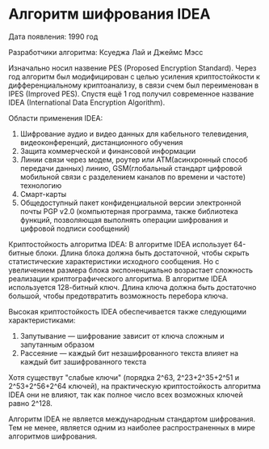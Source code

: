 # Алгоритм шифрования IDEA

Дата появления: 1990 год

Разработчики алгоритма: Ксуеджа Лай и Джеймс Мэсс



Изначально носил назвение PES (Proposed Encryption Standard). 
Через год алгоритм был модифицирован с целью усиления криптостойкости к дифференциальному криптоанализу, в связи счем был переименован в IPES (Improved PES).
Спустя ещё 1 год получил современное название IDEA (International Data Encryption Algorithm).



Области применения IDEA:
1. Шифрование аудио и видео данных для кабельного телевидения, видеоконференций, дистанционного обучения
2. Защита коммерческой и финансовой информации
3. Линии связи через модем, роутер или ATM(асинхронный способ передачи данных) линию,
   GSM(глобальный стандарт цифровой мобильной связи с разделением каналов по времени и частоте) технологию
4. Смарт-карты
5. Общедоступный пакет конфиденциальной версии электронной почты PGP v2.0
   (компьютерная программа, также библиотека функций, позволяющая выполнять операции шифрования и цифровой подписи сообщений)



Криптостойкость алгоритма IDEA:
В алгоритме IDEA использует 64-битные блоки. Длина блока должна быть достаточной, 
  чтобы скрыть статистические характеристики исходного сообщения. 
Но с увеличением размера блока экспоненциально возрастает сложность реализации криптографического алгоритма. 
В алгоритме IDEA используется 128-битный ключ. Длина ключа должна быть достаточно большой, 
  чтобы предотвратить возможность перебора ключа.
  
  
  
Высокая криптостойкость IDEA обеспечивается также следующими характеристиками:
1. Запутывание — шифрование зависит от ключа сложным и запутанным образом
2. Рассеяние   — каждый бит незашифрованного текста влияет на каждый бит зашифрованного текста
    
    
    
Хотя существут "слабые ключи" (порядка 2^63, 2^23+2^35+2^51 и 2^53+2^56+2^64 ключей),
  на практическую криптостойкость алгоритма IDEA они не влияют, 
  так как полное число всех возможных ключей равно 2^128.



Алгоритм IDEA не является международным стандартом шифрования.
Тем не менее, является одним из наиболее распространенных в мире алгоритмов шифрования.
